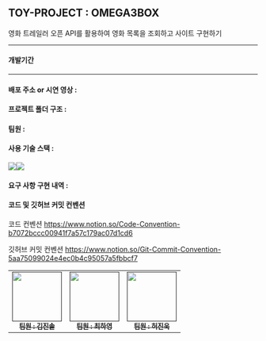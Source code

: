 ## TOY-PROJECT :  OMEGA3BOX
영화 트레일러 오픈 API를 활용하여 영화 목록을 조회하고 사이트 구현하기
* * *
#### 개발기간 

* * *
#### 배포 주소 or 시연 영상 : 

#### 프로젝트 폴더 구조 :


#### 팀원 : 
<table>
  <tbody>
    <tr>
      <td align="center"><a href=""><img src="" width="100px;" alt=""/><br /><sub><b> 팀원 : 김진솔 </b></sub></a><br /></td>
      <td align="center"><a href=""><img src="https://github.com/secondflow02/FRONTEND6-2-2/assets/142880051/008794f2-ba60-47e5-8694-9f219399b398" width="100px;" alt=""/><br /><sub><b> 팀원 : 최하영 </b></sub></a><br /></td>
      <td align="center"><a href=""><img src="" width="100px;" alt=""/><br /><sub><b> 팀원 : 허진욱 </b></sub></a><br /></td>
     <tr/>

#### 사용 기술 스택 : 
<img src="https://img.shields.io/badge/React-61DAFB?style=for-the-badge&logo=React&logoColor=black"><img src="https://img.shields.io/badge/Css-1572B6?style=for-the-badge&logo=Css&logoColor=white">

#### 요구 사항 구현 내역 : 


#### 코드 및 깃허브 커밋 컨벤션

코드 컨벤션 https://www.notion.so/Code-Convention-b7072bccc00941f7a57c179ac07d1cd6

깃허브 커밋 컨벤션 https://www.notion.so/Git-Commit-Convention-5aa75099024e4ec0b4c95057a5fbbcf7
